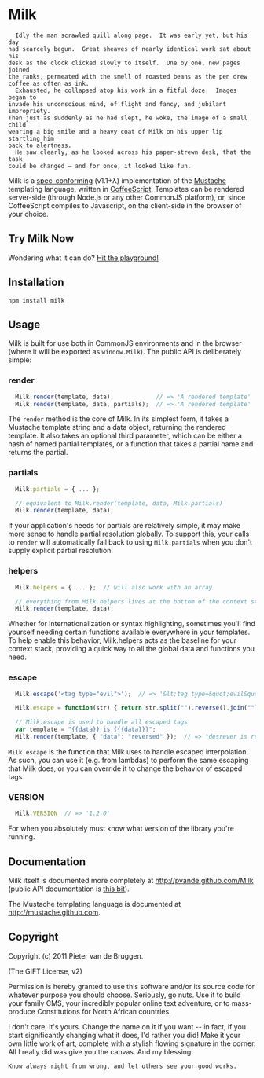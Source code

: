 Milk
====

      Idly the man scrawled quill along page.  It was early yet, but his day
    had scarcely begun.  Great sheaves of nearly identical work sat about his
    desk as the clock clicked slowly to itself.  One by one, new pages joined
    the ranks, permeated with the smell of roasted beans as the pen drew
    coffee as often as ink.
      Exhausted, he collapsed atop his work in a fitful doze.  Images began to
    invade his unconscious mind, of flight and fancy, and jubilant impropriety.
    Then just as suddenly as he had slept, he woke, the image of a small child
    wearing a big smile and a heavy coat of Milk on his upper lip startling him
    back to alertness.
      He saw clearly, as he looked across his paper-strewn desk, that the task
    could be changed – and for once, it looked like fun.

Milk is a [spec-conforming](https://github.com/mustache/spec) (v1.1+λ)
implementation of the [Mustache](http://mustache.github.com) templating
language, written in [CoffeeScript](http://coffeescript.com).  Templates can be
rendered server-side (through Node.js or any other CommonJS platform), or,
since CoffeeScript compiles to Javascript, on the client-side in the browser
of your choice.

Try Milk Now
------------

Wondering what it can do?
[Hit the playground!](http://pvande.github.com/Milk/playground.html)

Installation
------------

    npm install milk

Usage
-----

Milk is built for use both in CommonJS environments and in the browser (where
it will be exported as `window.Milk`).  The public API is deliberately simple:

### render

``` javascript
  Milk.render(template, data);            // => 'A rendered template'
  Milk.render(template, data, partials);  // => 'A rendered template'
```

The `render` method is the core of Milk. In its simplest form, it takes a
Mustache template string and a data object, returning the rendered template.
It also takes an optional third parameter, which can be either a hash of named
partial templates, or a function that takes a partial name and returns the
partial.

### partials

``` javascript
  Milk.partials = { ... };

  // equivalent to Milk.render(template, data, Milk.partials)
  Milk.render(template, data);
```

If your application's needs for partials are relatively simple, it may make
more sense to handle partial resolution globally.  To support this, your calls
to `render` will automatically fall back to using `Milk.partials` when you
don't supply explicit partial resolution.

### helpers

``` javascript
  Milk.helpers = { ... };  // will also work with an array

  // everything from Milk.helpers lives at the bottom of the context stack
  Milk.render(template, data);
```

Whether for internationalization or syntax highlighting, sometimes you'll find
yourself needing certain functions available everywhere in your templates.
To help enable this behavior, Milk.helpers acts as the baseline for your
context stack, providing a quick way to all the global data and functions you
need.

### escape

``` javascript
  Milk.escape('<tag type="evil">');  // => '&lt;tag type=&quot;evil&quot;&gt;'

  Milk.escape = function(str) { return str.split("").reverse().join("") };

  // Milk.escape is used to handle all escaped tags
  var template = "{{data}} is {{{data}}}";
  Milk.render(template, { "data": "reversed" });  // => "desrever is reversed"
```

`Milk.escape` is the function that Milk uses to handle escaped interpolation.
As such, you can use it (e.g. from lambdas) to perform the same escaping that
Milk does, or you can override it to change the behavior of escaped tags.

### VERSION

``` javascript
  Milk.VERSION  // => '1.2.0'
```

For when you absolutely must know what version of the library you're running.

Documentation
-------------

Milk itself is documented more completely at http://pvande.github.com/Milk 
(public API documentation is
[this bit](http://pvande.github.com/Milk#section-26)).

The Mustache templating language is documented at http://mustache.github.com.

Copyright
---------

Copyright (c) 2011 Pieter van de Bruggen.

(The GIFT License, v2)

Permission is hereby granted to use this software and/or its source code for
whatever purpose you should choose.  Seriously, go nuts. Use it to build your
family CMS, your incredibly popular online text adventure, or to mass-produce
Constitutions for North African countries.

I don't care, it's yours.  Change the name on it if you want -- in fact, if
you start significantly changing what it does, I'd rather you did!  Make it
your own little work of art, complete with a stylish flowing signature in the
corner. All I really did was give you the canvas.  And my blessing.

    Know always right from wrong, and let others see your good works.
